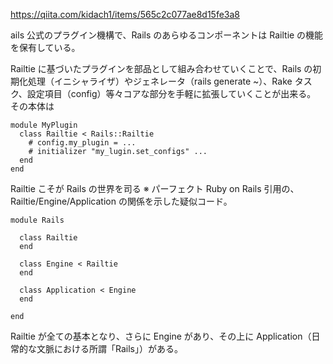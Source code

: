 https://qiita.com/kidach1/items/565c2c077ae8d15fe3a8

ails 公式のプラグイン機構で、Rails のあらゆるコンポーネントは Railtie の機能を保有している。

Railtie に基づいたプラグインを部品として組み合わせていくことで、Rails の初期化処理（イニシャライザ）やジェネレータ（rails generate ~）、Rake タスク、設定項目（config）等々コアな部分を手軽に拡張していくことが出来る。
その本体は

```
module MyPlugin
  class Railtie < Rails::Railtie
    # config.my_plugin = ...
    # initializer "my_lugin.set_configs" ...
  end
end
```

Railtie こそが Rails の世界を司る
※ パーフェクト Ruby on Rails 引用の、Railtie/Engine/Application の関係を示した疑似コード。

```
module Rails

  class Railtie
  end

  class Engine < Railtie
  end

  class Application < Engine
  end

end
```

Railtie が全ての基本となり、さらに Engine があり、その上に Application（日常的な文脈における所謂「Rails」）がある。
